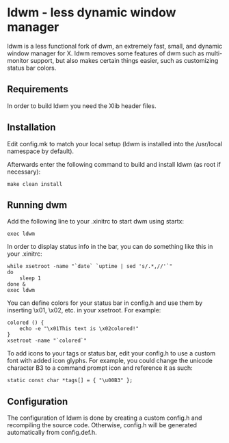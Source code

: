ldwm - less dynamic window manager
============================
ldwm is a less functional fork of dwm, an extremely fast, small, and dynamic window manager for X.
ldwm removes some features of dwm such as multi-monitor support, but also makes certain things easier, such as customizing status bar colors.


Requirements
------------
In order to build ldwm you need the Xlib header files.


Installation
------------
Edit config.mk to match your local setup (ldwm is installed into the /usr/local namespace by default).

Afterwards enter the following command to build and install ldwm (as root if necessary):

    make clean install

Running dwm
-----------
Add the following line to your .xinitrc to start dwm using startx:

    exec ldwm

In order to display status info in the bar, you can do something like this in your .xinitrc:

    while xsetroot -name "`date` `uptime | sed 's/.*,//'`"
    do
    	sleep 1
    done &
    exec ldwm

You can define colors for your status bar in config.h and use them by inserting \x01, \x02, etc. in your xsetroot. For example:
    
    colored () {
        echo -e "\x01This text is \x02colored!"
    }
    xsetroot -name "`colored`"

To add icons to your tags or status bar, edit your config.h to use a custom font with added icon glyphs. For example, you could change the unicode character B3 to a command prompt icon and reference it as such:

    static const char *tags[] = { "\u00B3" };

Configuration
-------------
The configuration of ldwm is done by creating a custom config.h and recompiling the source code. Otherwise, config.h will be generated automatically from config.def.h.
